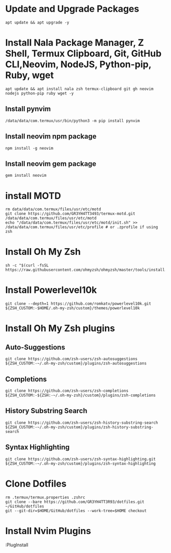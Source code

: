 # Update and Upgrade Packages

    apt update && apt upgrade -y

# Install Nala Package Manager, Z Shell, Termux Clipboard, Git, GitHub CLI,Neovim, NodeJS, Python-pip, Ruby, wget

    apt update && apt install nala zsh termux-clipboard git gh neovim nodejs python-pip ruby wget -y

## Install pynvim

    /data/data/com.termux/usr/bin/python3 -m pip install pynvim

## Install neovim npm package

    npm install -g neovim

## Install neovim gem package

    gem install neovim

# install MOTD

    rm data/data/com.termux/files/usr/etc/motd
    git clone https://github.com/GR3YH4TT3493/termux-motd.git /data/data/com.termux/files/usr/etc/motd
    echo "/data/data/com.termux/files/usr/etc/motd/init.sh" >> /data/data/com.termux/files/usr/etc/profile # or .zprofile if using zsh

# Install Oh My Zsh

    sh -c "$(curl -fsSL https://raw.githubusercontent.com/ohmyzsh/ohmyzsh/master/tools/install.sh)"

# Install Powerlevel10k

    git clone --depth=1 https://github.com/romkatv/powerlevel10k.git ${ZSH_CUSTOM:-$HOME/.oh-my-zsh/custom}/themes/powerlevel10k

# Install Oh My Zsh plugins

## Auto-Suggestions

    git clone https://github.com/zsh-users/zsh-autosuggestions ${ZSH_CUSTOM:-~/.oh-my-zsh/custom}/plugins/zsh-autosuggestions

## Completions

    git clone https://github.com/zsh-users/zsh-completions ${ZSH_CUSTOM:-${ZSH:-~/.oh-my-zsh}/custom}/plugins/zsh-completions

## History Substring Search

    git clone https://github.com/zsh-users/zsh-history-substring-search ${ZSH_CUSTOM:-~/.oh-my-zsh/custom}/plugins/zsh-history-substring-search

## Syntax Highlighting

    git clone https://github.com/zsh-users/zsh-syntax-highlighting.git ${ZSH_CUSTOM:-~/.oh-my-zsh/custom}/plugins/zsh-syntax-highlighting

# Clone Dotfiles

    rm .termux/termux.properties .zshrc
    git clone --bare https://github.com/GR3YH4TT3R93/dotfiles.git ~/GitHub/dotfiles
    git --git-dir=$HOME/GitHub/dotfiles --work-tree=$HOME checkout

# Install Nvim Plugins

:PlugInstall

